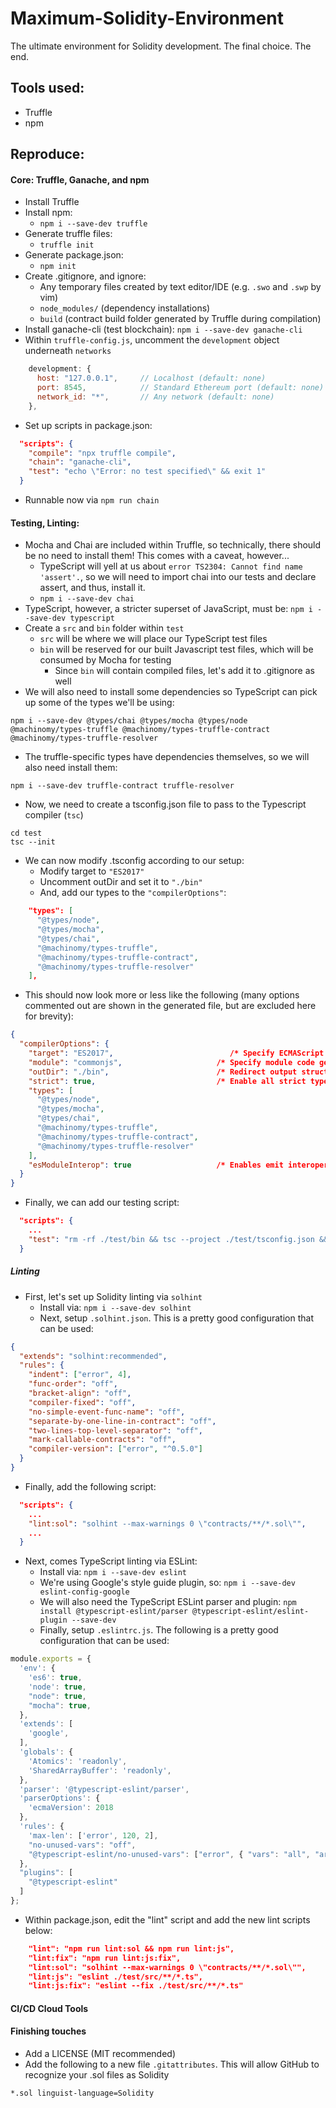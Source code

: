# Maximum-Solidity-Environment
The ultimate environment for Solidity development. The final choice. The end.

## Tools used:
  * Truffle
  * npm

## Reproduce:

#### Core: Truffle, Ganache, and npm
* Install Truffle
* Install npm: 
  * ```npm i --save-dev truffle```
* Generate truffle files: 
  * ```truffle init```
* Generate package.json:
  * ```npm init```
* Create .gitignore, and ignore:
  * Any temporary files created by text editor/IDE (e.g. `.swo` and `.swp` by vim)
  * `node_modules/` (dependency installations)
  * `build` (contract build folder generated by Truffle during compilation)
* Install ganache-cli (test blockchain): ```npm i --save-dev ganache-cli```
* Within `truffle-config.js`, uncomment the `development` object underneath `networks`
```javascript
    development: {
      host: "127.0.0.1",     // Localhost (default: none)
      port: 8545,            // Standard Ethereum port (default: none)
      network_id: "*",       // Any network (default: none)
    },
```
* Set up scripts in package.json: 
```JSON
  "scripts": {
    "compile": "npx truffle compile",
    "chain": "ganache-cli",
    "test": "echo \"Error: no test specified\" && exit 1"
  }
```
  * Runnable now via `npm run chain`

#### Testing, Linting: 
* Mocha and Chai are included within Truffle, so technically, there should be no need to install them! This comes with a caveat, however...
  * TypeScript will yell at us about `error TS2304: Cannot find name 'assert'.`, so we will need to import chai into our tests and declare assert, and thus, install it.
  * `npm i --save-dev chai`
* TypeScript, however, a stricter superset of JavaScript, must be: ```npm i --save-dev typescript```
* Create a `src` and `bin` folder within `test`
  * `src` will be where we will place our TypeScript test files
  * `bin` will be reserved for our built Javascript test files, which will be consumed by Mocha for testing
    * Since `bin` will contain compiled files, let's add it to .gitignore as well
* We will also need to install some dependencies so TypeScript can pick up some of the types we'll be using:
```
npm i --save-dev @types/chai @types/mocha @types/node @machinomy/types-truffle @machinomy/types-truffle-contract @machinomy/types-truffle-resolver
```
  * The truffle-specific types have dependencies themselves, so we will also need install them:
```
npm i --save-dev truffle-contract truffle-resolver
```
* Now, we need to create a tsconfig.json file to pass to the Typescript compiler (`tsc`)
```
cd test
tsc --init
```
  * We can now modify .tsconfig according to our setup:
    * Modify target to `"ES2017"`
    * Uncomment outDir and set it to `"./bin"`
    * And, add our types to the `"compilerOptions"`:
```JSON
    "types": [
      "@types/node",
      "@types/mocha",
      "@types/chai",
      "@machinomy/types-truffle",
      "@machinomy/types-truffle-contract",
      "@machinomy/types-truffle-resolver"
    ],   
```
  * This should now look more or less like the following (many options commented out are shown in the generated file, but are excluded here for brevity):
```JSON
{
  "compilerOptions": {
    "target": "ES2017",                          /* Specify ECMAScript target version: 'ES3' (default), 'ES5', 'ES2015', 'ES2016', 'ES2017', 'ES2018', 'ES2019' or 'ESNEXT'. */
    "module": "commonjs",                     /* Specify module code generation: 'none', 'commonjs', 'amd', 'system', 'umd', 'es2015', or 'ESNext'. */
    "outDir": "./bin",                        /* Redirect output structure to the directory. */
    "strict": true,                           /* Enable all strict type-checking options. */
    "types": [
      "@types/node",
      "@types/mocha",
      "@types/chai",
      "@machinomy/types-truffle",
      "@machinomy/types-truffle-contract",
      "@machinomy/types-truffle-resolver"
    ],   
    "esModuleInterop": true                   /* Enables emit interoperability between CommonJS and ES Modules via creation of namespace objects for all imports. Implies 'allowSyntheticDefaultImports'. */
  }
}
```
* Finally, we can add our testing script:
```JSON
  "scripts": {
    ...
    "test": "rm -rf ./test/bin && tsc --project ./test/tsconfig.json && truffle test ./test/bin/*"
  }
```



##### Linting

* First, let's set up Solidity linting via `solhint`
  * Install via: `npm i --save-dev solhint`
  * Next, setup `.solhint.json`. This is a pretty good configuration that can be used:
```JSON
{
  "extends": "solhint:recommended",
  "rules": {
    "indent": ["error", 4],
    "func-order": "off",
    "bracket-align": "off",
    "compiler-fixed": "off",
    "no-simple-event-func-name": "off",
    "separate-by-one-line-in-contract": "off",
    "two-lines-top-level-separator": "off",
    "mark-callable-contracts": "off",
    "compiler-version": ["error", "^0.5.0"]
  }
}
```
  * Finally, add the following script:
```JSON
  "scripts": {
    ...
    "lint:sol": "solhint --max-warnings 0 \"contracts/**/*.sol\"",
    ...
  }
```
* Next, comes TypeScript linting via ESLint:
  * Install via: `npm i --save-dev eslint`
  * We're using Google's style guide plugin, so: `npm i --save-dev eslint-config-google`
  * We will also need the TypeScript ESLint parser and plugin: `npm install @typescript-eslint/parser @typescript-eslint/eslint-plugin --save-dev`
  * Finally, setup `.eslintrc.js`. The following is a pretty good configuration that can be used:
```javascript
module.exports = {
  'env': {
    'es6': true,
    'node': true,
    "node": true,
    "mocha": true,
  },
  'extends': [
    'google',
  ],
  'globals': {
    'Atomics': 'readonly',
    'SharedArrayBuffer': 'readonly',
  },
  'parser': '@typescript-eslint/parser',
  'parserOptions': {
    'ecmaVersion': 2018
  },
  'rules': {
    'max-len': ['error', 120, 2],
    "no-unused-vars": "off",
    "@typescript-eslint/no-unused-vars": ["error", { "vars": "all", "args": "after-used", "ignoreRestSiblings": false }]
  },
  "plugins": [
    "@typescript-eslint"
  ]
};

```
* Within package.json, edit the "lint" script and add the new lint scripts below:
```JSON
    "lint": "npm run lint:sol && npm run lint:js",
    "lint:fix": "npm run lint:js:fix",
    "lint:sol": "solhint --max-warnings 0 \"contracts/**/*.sol\"",
    "lint:js": "eslint ./test/src/**/*.ts",
    "lint:js:fix": "eslint --fix ./test/src/**/*.ts"
```

#### CI/CD Cloud Tools 

#### Finishing touches

* Add a LICENSE (MIT recommended)
* Add the following to a new file `.gitattributes`. This will allow GitHub to recognize your .sol files as Solidity
```
*.sol linguist-language=Solidity
```
